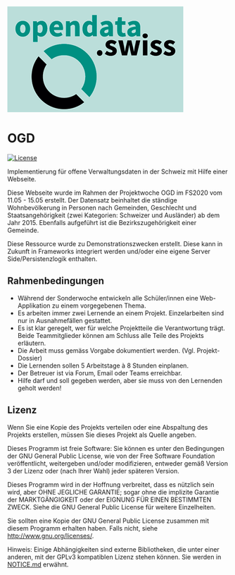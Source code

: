 <p align="left " >
  <img src="https://github.com/Boostvolt/kftg_ogd/blob/master/img/ogd.png" alt="OGD" title="OGD">
</p>

# OGD
[![License](https://img.shields.io/badge/license-GPL_v3-373737.svg?style=flat)](https://github.com/Boostvolt/kftg_ogd/blob/master/LICENSE.md)

Implementierung für offene Verwaltungsdaten in der Schweiz mit Hilfe einer Webseite.

Diese Webseite wurde im Rahmen der Projektwoche OGD im FS2020 vom 11.05 - 15.05 erstellt. Der Datensatz beinhaltet die ständige Wohnbevölkerung in Personen nach Gemeinden, Geschlecht und Staatsangehörigkeit (zwei Kategorien: Schweizer und Ausländer) ab dem Jahr 2015. Ebenfalls aufgeführt ist die Bezirkszugehörigkeit einer Gemeinde.

Diese Ressource wurde zu Demonstrationszwecken erstellt. Diese kann in Zukunft in Frameworks integriert werden und/oder eine eigene Server Side/Persistenzlogik enthalten.

## Rahmenbedingungen
- Während der Sonderwoche entwickeln alle Schüler/innen eine Web-Applikation zu einem vorgegebenen Thema.
- Es arbeiten immer zwei Lernende an einem Projekt. Einzelarbeiten sind nur in Ausnahmefällen gestattet.
- Es ist klar geregelt, wer für welche Projektteile die Verantwortung trägt. Beide Teammitglieder können am Schluss alle Teile des Projekts erläutern.
- Die Arbeit muss gemäss Vorgabe dokumentiert werden. (Vgl. Projekt-Dossier)
- Die Lernenden sollen 5 Arbeitstage à 8 Stunden einplanen.
- Der Betreuer ist via Forum, Email oder Teams erreichbar.
- Hilfe darf und soll gegeben werden, aber sie muss von den Lernenden geholt werden!
  
## Lizenz
Wenn Sie eine Kopie des Projekts verteilen oder eine Abspaltung des Projekts erstellen, müssen Sie dieses Projekt als Quelle angeben.

Dieses Programm ist freie Software: Sie können es unter den Bedingungen der GNU General Public License, wie von der Free Software Foundation veröffentlicht, weitergeben und/oder modifizieren, entweder gemäß Version 3 der Lizenz oder (nach Ihrer Wahl) jeder späteren Version.

Dieses Programm wird in der Hoffnung verbreitet, dass es nützlich sein wird, aber OHNE JEGLICHE GARANTIE; sogar ohne die implizite Garantie der MARKTGÄNGIGKEIT oder der EIGNUNG FÜR EINEN BESTIMMTEN ZWECK.  Siehe die GNU General Public License für weitere Einzelheiten.

Sie sollten eine Kopie der GNU General Public License zusammen mit diesem Programm erhalten haben.  Falls nicht, siehe http://www.gnu.org/licenses/.

Hinweis: Einige Abhängigkeiten sind externe Bibliotheken, die unter einer anderen, mit der GPLv3 kompatiblen Lizenz stehen können. Sie werden in [NOTICE.md](https://github.com/Boostvolt/kftg_ogd/blob/master/NOTICE.md) erwähnt.
